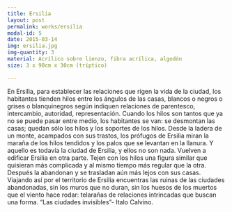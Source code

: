 ```yaml
---
title: Ersilia
layout: post
permalink: works/ersilia
modal-id: 5
date: 2015-03-14
img: ersilia.jpg
img-quantity: 3
material: Acrílico sobre lienzo, fibra acrílica, algodón
size: 3 x 90cm x 30cm (tríptico)

---
```

En Ersilia, para establecer las relaciones que rigen la vida de la ciudad, los habitantes tienden hilos entre los ángulos de las casas, blancos o negros o grises o blanquinegros según indiquen relaciones de parentesco, intercambio, autoridad, representación. Cuando los hilos son tantos que ya no se puede pasar entre medio, los habitantes se van: se desmontan las casas; quedan sólo los hilos y los soportes de los hilos. Desde la ladera de un monte, acampados con sus trastos, los prófugos de Ersilia miran la maraña de los hilos tendidos y los palos que se levantan en la llanura. Y aquello es todavía la ciudad de Ersilia, y ellos no son nada. Vuelven a edificar Ersilia en otra parte. Tejen con los hilos una figura similar que quisieran más complicada y al mismo tiempo más regular que la otra. Después la abandonan y se trasladan aún más lejos con sus casas.
Viajando así por el territorio de Ersilia encuentras las ruinas de las ciudades abandonadas, sin los muros que no duran, sin los huesos de los muertos que el viento hace rodar: telarañas de relaciones intrincadas que buscan una forma.
“Las ciudades invisibles”- Italo Calvino.
